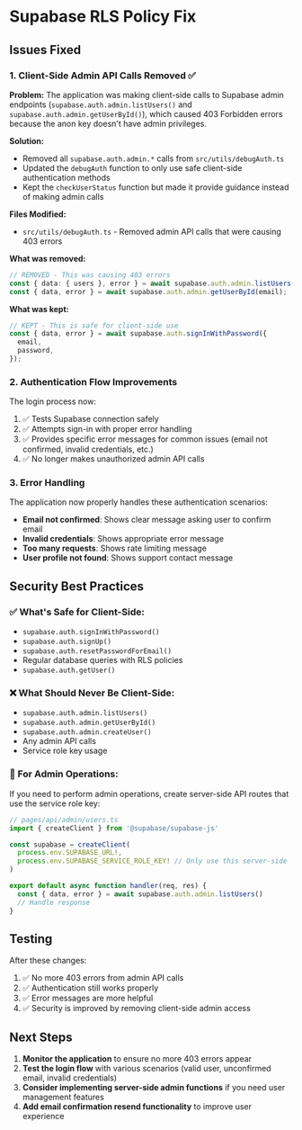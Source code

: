 # Supabase RLS Policy Fix

## Issues Fixed

### 1. Client-Side Admin API Calls Removed ✅

**Problem:** The application was making client-side calls to Supabase admin endpoints (`supabase.auth.admin.listUsers()` and `supabase.auth.admin.getUserById()`), which caused 403 Forbidden errors because the anon key doesn't have admin privileges.

**Solution:** 
- Removed all `supabase.auth.admin.*` calls from `src/utils/debugAuth.ts`
- Updated the `debugAuth` function to only use safe client-side authentication methods
- Kept the `checkUserStatus` function but made it provide guidance instead of making admin calls

**Files Modified:**
- `src/utils/debugAuth.ts` - Removed admin API calls that were causing 403 errors

**What was removed:**
```typescript
// REMOVED - This was causing 403 errors
const { data: { users }, error } = await supabase.auth.admin.listUsers();
const { data, error } = await supabase.auth.admin.getUserById(email);
```

**What was kept:**
```typescript
// KEPT - This is safe for client-side use
const { data, error } = await supabase.auth.signInWithPassword({
  email,
  password,
});
```

### 2. Authentication Flow Improvements

The login process now:
1. ✅ Tests Supabase connection safely
2. ✅ Attempts sign-in with proper error handling
3. ✅ Provides specific error messages for common issues (email not confirmed, invalid credentials, etc.)
4. ✅ No longer makes unauthorized admin API calls

### 3. Error Handling

The application now properly handles these authentication scenarios:
- **Email not confirmed**: Shows clear message asking user to confirm email
- **Invalid credentials**: Shows appropriate error message
- **Too many requests**: Shows rate limiting message
- **User profile not found**: Shows support contact message

## Security Best Practices

### ✅ What's Safe for Client-Side:
- `supabase.auth.signInWithPassword()`
- `supabase.auth.signUp()`
- `supabase.auth.resetPasswordForEmail()`
- Regular database queries with RLS policies
- `supabase.auth.getUser()`

### ❌ What Should Never Be Client-Side:
- `supabase.auth.admin.listUsers()`
- `supabase.auth.admin.getUserById()`
- `supabase.auth.admin.createUser()`
- Any admin API calls
- Service role key usage

### 🔧 For Admin Operations:
If you need to perform admin operations, create server-side API routes that use the service role key:

```typescript
// pages/api/admin/users.ts
import { createClient } from '@supabase/supabase-js'

const supabase = createClient(
  process.env.SUPABASE_URL!,
  process.env.SUPABASE_SERVICE_ROLE_KEY! // Only use this server-side
)

export default async function handler(req, res) {
  const { data, error } = await supabase.auth.admin.listUsers()
  // Handle response
}
```

## Testing

After these changes:
1. ✅ No more 403 errors from admin API calls
2. ✅ Authentication still works properly
3. ✅ Error messages are more helpful
4. ✅ Security is improved by removing client-side admin access

## Next Steps

1. **Monitor the application** to ensure no more 403 errors appear
2. **Test the login flow** with various scenarios (valid user, unconfirmed email, invalid credentials)
3. **Consider implementing server-side admin functions** if you need user management features
4. **Add email confirmation resend functionality** to improve user experience 
